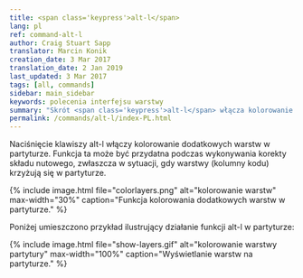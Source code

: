 ```yaml
---
title: <span class='keypress'>alt-l</span>
lang: pl
ref: command-alt-l
author: Craig Stuart Sapp
translator: Marcin Konik 
creation_date: 3 Mar 2017
translation_date: 2 Jan 2019
last_updated: 3 Mar 2017
tags: [all, commands]
sidebar: main_sidebar
keywords: polecenia interfejsu warstwy
summary: "Skrót <span class='keypress'>alt-l</span> włącza kolorowanie warstw (layers) partytury w edytorze graficznym."
permalink: /commands/alt-l/index-PL.html
---
```


Naciśnięcie klawiszy <span class="keypress">alt-l</span> włączy kolorowanie 
dodatkowych warstw w partyturze. Funkcja ta może być przydatna podczas
wykonywania korekty składu nutowego, zwłaszcza w sytuacji, gdy warstwy (kolumny kodu)
krzyżują się w partyturze.

{% include image.html
	file="colorlayers.png"
	alt="kolorowanie warstw"
	max-width="30%"
	caption="Funkcja kolorowania dodatkowych warstw w partyturze."
%}

Poniżej umieszczono przykład ilustrujący działanie funkcji <span class="keypress">alt-l</span> w partyturze:

{% include image.html 
	file="show-layers.gif"
	alt="kolorowanie warstwy partytury"
	max-width="100%"
	caption="Wyświetlanie warstw na partyturze."
%}




